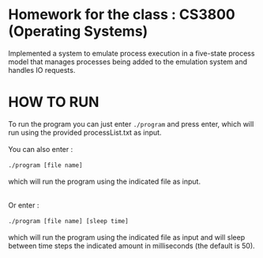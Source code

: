 # Homework for the class : CS3800 (Operating Systems)
Implemented a system to emulate process execution in a five-state process model that manages processes being added to the emulation system and handles IO requests. 

# HOW TO RUN
To run the program you can just enter `./program` and press enter, which will run using the provided processList.txt as input.<br></br>
You can also enter : <br></br>
`./program [file name]`<br></br>
which will run the program using the indicated file as input.<br></br>

Or enter : <br></br>
`./program [file name] [sleep time]`<br></br>
which will run the program using the indicated file as input and will sleep between time steps the indicated amount in milliseconds (the default is 50).
